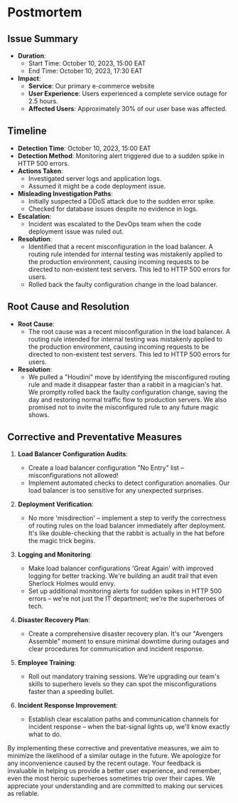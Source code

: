 # Postmortem

## Issue Summary
- **Duration**: 
  - Start Time: October 10, 2023, 15:00 EAT
  - End Time: October 10, 2023, 17:30 EAT
- **Impact**: 
  - **Service**: Our primary e-commerce website
  - **User Experience**: Users experienced a complete service outage for 2.5 hours.
  - **Affected Users**: Approximately 30% of our user base was affected.

## Timeline
- **Detection Time**: October 10, 2023, 15:00 EAT
- **Detection Method**: Monitoring alert triggered due to a sudden spike in HTTP 500 errors.
- **Actions Taken**:
  - Investigated server logs and application logs.
  - Assumed it might be a code deployment issue.
- **Misleading Investigation Paths**:
  - Initially suspected a DDoS attack due to the sudden error spike.
  - Checked for database issues despite no evidence in logs.
- **Escalation**:
  - Incident was escalated to the DevOps team when the code deployment issue was ruled out.
- **Resolution**:
  - Identified that a recent misconfiguration in the load balancer. A routing rule intended for internal testing was mistakenly applied to the production environment, causing incoming requests to be directed to non-existent test servers. This led to HTTP 500 errors for users.
  - Rolled back the faulty configuration change in the load balancer.

## Root Cause and Resolution
- **Root Cause**:
  - The root cause was a recent misconfiguration in the load balancer. A routing rule intended for internal testing was mistakenly applied to the production environment, causing incoming requests to be directed to non-existent test servers. This led to HTTP 500 errors for users.
- **Resolution**:
  - We pulled a "Houdini" move by identifying the misconfigured routing rule and made it disappear faster than a rabbit in a magician's hat. We promptly rolled back the faulty configuration change, saving the day and restoring normal traffic flow to production servers. We also promised not to invite the misconfigured rule to any future magic shows.

## Corrective and Preventative Measures
1. **Load Balancer Configuration Audits**:
   - Create a load balancer configuration "No Entry" list – misconfigurations not allowed!
   - Implement automated checks to detect configuration anomalies. Our load balancer is too sensitive for any unexpected surprises.

2. **Deployment Verification**:
   - No more 'misdirection' – implement a step to verify the correctness of routing rules on the load balancer immediately after deployment. It's like double-checking that the rabbit is actually in the hat before the magic trick begins.

3. **Logging and Monitoring**:
   - Make load balancer configurations 'Great Again' with improved logging for better tracking. We're building an audit trail that even Sherlock Holmes would envy.
   - Set up additional monitoring alerts for sudden spikes in HTTP 500 errors – we're not just the IT department; we're the superheroes of tech.

4. **Disaster Recovery Plan**:
   - Create a comprehensive disaster recovery plan. It's our "Avengers Assemble" moment to ensure minimal downtime during outages and clear procedures for communication and incident response.

5. **Employee Training**:
   - Roll out mandatory training sessions. We’re upgrading our team's skills to superhero levels so they can spot the misconfigurations faster than a speeding bullet.

6. **Incident Response Improvement**:
   - Establish clear escalation paths and communication channels for incident response – when the bat-signal lights up, we'll know exactly what to do.

By implementing these corrective and preventative measures, we aim to minimize the likelihood of a similar outage in the future. We apologize for any inconvenience caused by the recent outage. Your feedback is invaluable in helping us provide a better user experience, and remember, even the most heroic superheroes sometimes trip over their capes. We appreciate your understanding and are committed to making our services as reliable.
